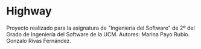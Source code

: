 # Highway
 Proyecto realizado para la asignatura de "Ingeniería del Software" de 2º del Grado de Ingeniería del Software de la UCM.
 Autores: Marina Payo Rubio. Gonzalo Rivas Fernández.
 
